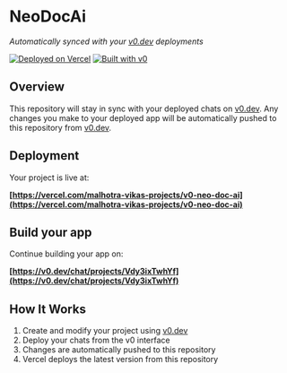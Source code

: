 # NeoDocAi

*Automatically synced with your [v0.dev](https://v0.dev) deployments*

[![Deployed on Vercel](https://img.shields.io/badge/Deployed%20on-Vercel-black?style=for-the-badge&logo=vercel)](https://vercel.com/malhotra-vikas-projects/v0-neo-doc-ai)
[![Built with v0](https://img.shields.io/badge/Built%20with-v0.dev-black?style=for-the-badge)](https://v0.dev/chat/projects/Vdy3ixTwhYf)

## Overview

This repository will stay in sync with your deployed chats on [v0.dev](https://v0.dev).
Any changes you make to your deployed app will be automatically pushed to this repository from [v0.dev](https://v0.dev).

## Deployment

Your project is live at:

**[https://vercel.com/malhotra-vikas-projects/v0-neo-doc-ai](https://vercel.com/malhotra-vikas-projects/v0-neo-doc-ai)**

## Build your app

Continue building your app on:

**[https://v0.dev/chat/projects/Vdy3ixTwhYf](https://v0.dev/chat/projects/Vdy3ixTwhYf)**

## How It Works

1. Create and modify your project using [v0.dev](https://v0.dev)
2. Deploy your chats from the v0 interface
3. Changes are automatically pushed to this repository
4. Vercel deploys the latest version from this repository